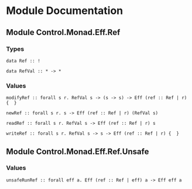 # Module Documentation

## Module Control.Monad.Eff.Ref

### Types

    data Ref :: !

    data RefVal :: * -> *


### Values

    modifyRef :: forall s r. RefVal s -> (s -> s) -> Eff (ref :: Ref | r) {  }

    newRef :: forall s r. s -> Eff (ref :: Ref | r) (RefVal s)

    readRef :: forall s r. RefVal s -> Eff (ref :: Ref | r) s

    writeRef :: forall s r. RefVal s -> s -> Eff (ref :: Ref | r) {  }
    

## Module Control.Monad.Eff.Ref.Unsafe

### Values

    unsafeRunRef :: forall eff a. Eff (ref :: Ref | eff) a -> Eff eff a
